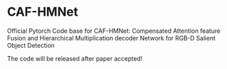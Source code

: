 # CAF-HMNet
Official Pytorch Code base for CAF-HMNet: Compensated Attention feature Fusion and Hierarchical Multiplication decoder Network for RGB-D Salient Object Detection

The code will be released after paper accepted!
